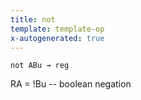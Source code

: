 ```yaml
---
title: not
template: template-op
x-autogenerated: true
---
```


`not ABu → reg`

RA = !Bu      -- boolean negation
